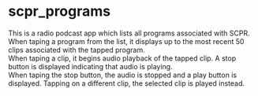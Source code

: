 # scpr_programs
This is a radio podcast app which lists all programs associated with SCPR.<br />
When taping a program from the list, it displays up to the most recent 50 clips associated with the tapped program.<br />
When taping a clip, it begins audio playback of the tapped clip. A stop button is displayed indicating that audio is playing.<br />
When taping the stop button, the audio is stopped and a play button is displayed. Tapping on a different clip, the selected clip is played instead.
